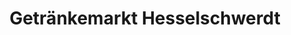 ---
title: "Getränkemarkt Hesselschwerdt"
url: /linkenheim-hochstetten/getraenkemarkt-hesselschwerdt/
shop: Getränke
---